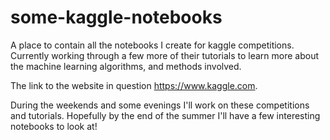 # some-kaggle-notebooks
A place to contain all the notebooks I create for kaggle competitions. Currently working through a few more of their tutorials to learn more about the machine learning algorithms, and methods involved.

The link to the website in question https://www.kaggle.com.

During the weekends and some evenings I'll work on these competitions and tutorials. Hopefully by the end of the summer I'll have a few interesting notebooks to look at!
